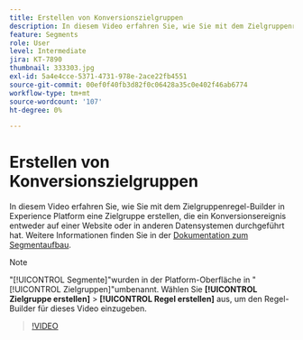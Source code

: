 ```yaml
---
title: Erstellen von Konversionszielgruppen
description: In diesem Video erfahren Sie, wie Sie mit dem Zielgruppenregel-Builder in Experience Platform eine Zielgruppe erstellen, die ein Konversionsereignis entweder auf einer Website oder in anderen Datensystemen durchgeführt hat.
feature: Segments
role: User
level: Intermediate
jira: KT-7890
thumbnail: 333303.jpg
exl-id: 5a4e4cce-5371-4731-978e-2ace22fb4551
source-git-commit: 00ef0f40fb3d82f0c06428a35c0e402f46ab6774
workflow-type: tm+mt
source-wordcount: '107'
ht-degree: 0%

---
```


# Erstellen von Konversionszielgruppen

In diesem Video erfahren Sie, wie Sie mit dem Zielgruppenregel-Builder in Experience Platform eine Zielgruppe erstellen, die ein Konversionsereignis entweder auf einer Website oder in anderen Datensystemen durchgeführt hat. Weitere Informationen finden Sie in der [Dokumentation zum Segmentaufbau](https://experienceleague.adobe.com/docs/experience-platform/segmentation/ui/segment-builder.html?lang=de).

>[!NOTE]
>
> &quot;[!UICONTROL Segmente]&quot;wurden in der Platform-Oberfläche in &quot;[!UICONTROL Zielgruppen]&quot;umbenannt. Wählen Sie **[!UICONTROL Zielgruppe erstellen]** > **[!UICONTROL Regel erstellen]** aus, um den Regel-Builder für dieses Video einzugeben.

>[!VIDEO](https://video.tv.adobe.com/v/333303/?learn=on)

